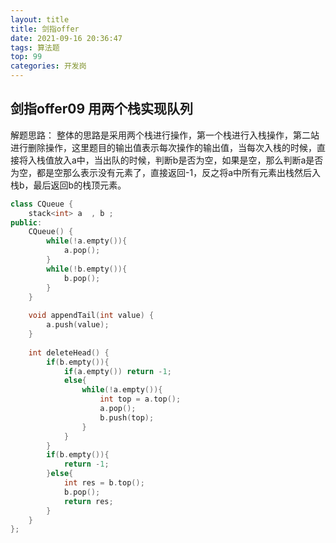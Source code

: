 ```yaml
---
layout: title
title: 剑指offer
date: 2021-09-16 20:36:47
tags: 算法题
top: 99 
categories: 开发岗
---
```

## 剑指offer09 用两个栈实现队列
解题思路：
整体的思路是采用两个栈进行操作，第一个栈进行入栈操作，第二站进行删除操作，这里题目的输出值表示每次操作的输出值，当每次入栈的时候，直接将入栈值放入a中，当出队的时候，判断b是否为空，如果是空，那么判断a是否为空，都是空那么表示没有元素了，直接返回-1，反之将a中所有元素出栈然后入栈b，最后返回b的栈顶元素。
```c++
class CQueue {
    stack<int> a  , b ; 
public:
    CQueue() {
        while(!a.empty()){
            a.pop();
        }
        while(!b.empty()){
            b.pop();
        }
    }
    
    void appendTail(int value) {
        a.push(value);
    }
    
    int deleteHead() {
        if(b.empty()){
            if(a.empty()) return -1;
            else{
                while(!a.empty()){
                    int top = a.top();
                    a.pop();
                    b.push(top);
                }
            }
        } 
        if(b.empty()){
            return -1;
        }else{
            int res = b.top();
            b.pop();
            return res;
        }
    }
};
```

